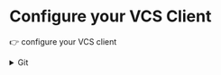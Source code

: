 # Configure your VCS Client

👉 configure your VCS client

<details>
<summary>Git</summary>

```sh
git config --global user.email alex@example.com
git config --global user.name Alex
```

#### References 🔗

- [git-config](https://git-scm.com/docs/git-config)
- [First-Time Git Setup](https://git-scm.com/book/en/v2/Getting-Started-First-Time-Git-Setup)
- [Cloud Workstations](https://cloud.google.com/workstations/docs/version-control#commit_changes)
</details><br/>
